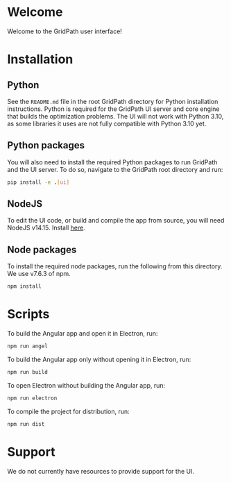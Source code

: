 # Welcome

Welcome to the GridPath user interface!

# Installation

## Python
See the `README.md` file in the root GridPath directory for Python 
installation instructions. Python is required for the GridPath UI server and
 core engine that builds the optimization problems. The UI will not work 
with Python 3.10, as some libraries it uses are not fully compatible with 
Python 3.10 yet.
 
## Python packages
You will also need to install the required Python packages to run GridPath
and the UI server. To do so, navigate to the GridPath root directory and 
run:
```bash
pip install -e .[ui]
```

## NodeJS
To edit the UI code, or build and compile the app from source, you will
need NodeJS v14.15. Install [here](https://nodejs.org/en/).

## Node packages
To install the required node packages, run the following from this directory.
We use v7.6.3 of npm.
```bash
npm install
``` 

# Scripts
To build the Angular app and open it in Electron, run:
```bash
npm run angel
```

To build the Angular app only without opening it in Electron, run:
```bash
npm run build 
```

To open Electron without building the Angular app, run:
```bash
npm run electron
```

To compile the project for distribution, run:
```bash
npm run dist
```

# Support
We do not currently have resources to provide support for the UI.
